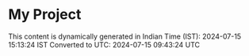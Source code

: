 # My Project

This content is dynamically generated in Indian Time (IST): 2024-07-15 15:13:24 IST
Converted to UTC: 2024-07-15 09:43:24 UTC

